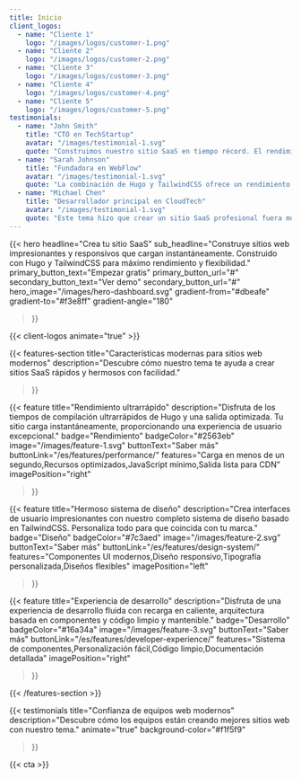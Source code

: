 ```yaml
---
title: Inicio
client_logos:
  - name: "Cliente 1"
    logo: "/images/logos/customer-1.png"
  - name: "Cliente 2"
    logo: "/images/logos/customer-2.png"
  - name: "Cliente 3"
    logo: "/images/logos/customer-3.png"
  - name: "Cliente 4"
    logo: "/images/logos/customer-4.png"
  - name: "Cliente 5"
    logo: "/images/logos/customer-5.png"
testimonials:
  - name: "John Smith"
    title: "CTO en TechStartup"
    avatar: "/images/testimonial-1.svg"
    quote: "Construimos nuestro sitio SaaS en tiempo récord. El rendimiento es increíble y a nuestros usuarios les encanta el diseño moderno y limpio."
  - name: "Sarah Johnson"
    title: "Fundadora en WebFlow"
    avatar: "/images/testimonial-1.svg"
    quote: "La combinación de Hugo y TailwindCSS ofrece un rendimiento ultrarrápido. Nuestro sitio carga instantáneamente, lo que ha mejorado significativamente nuestras tasas de conversión."
  - name: "Michael Chen"
    title: "Desarrollador principal en CloudTech"
    avatar: "/images/testimonial-1.svg"
    quote: "Este tema hizo que crear un sitio SaaS profesional fuera muy fácil. Los tiempos de compilación son increíblemente rápidos y el código es limpio y mantenible."
---
```


{{< hero
    headline="Crea tu sitio SaaS"
    sub_headline="Construye sitios web impresionantes y responsivos que cargan instantáneamente. Construido con Hugo y TailwindCSS para máximo rendimiento y flexibilidad."
    primary_button_text="Empezar gratis"
    primary_button_url="#"
    secondary_button_text="Ver demo"
    secondary_button_url="#"
    hero_image="/images/hero-dashboard.svg"
    gradient-from="#dbeafe"
    gradient-to="#f3e8ff"
    gradient-angle="180"
>}}

{{< client-logos animate="true" >}}

{{< features-section
    title="Características modernas para sitios web modernos"
    description="Descubre cómo nuestro tema te ayuda a crear sitios SaaS rápidos y hermosos con facilidad."
>}}

{{< feature
    title="Rendimiento ultrarrápido"
    description="Disfruta de los tiempos de compilación ultrarrápidos de Hugo y una salida optimizada. Tu sitio carga instantáneamente, proporcionando una experiencia de usuario excepcional."
    badge="Rendimiento"
    badgeColor="#2563eb"
    image="/images/feature-1.svg"
    buttonText="Saber más"
    buttonLink="/es/features/performance/"
    features="Carga en menos de un segundo,Recursos optimizados,JavaScript mínimo,Salida lista para CDN"
    imagePosition="right"
>}}

{{< feature
    title="Hermoso sistema de diseño"
    description="Crea interfaces de usuario impresionantes con nuestro completo sistema de diseño basado en TailwindCSS. Personaliza todo para que coincida con tu marca."
    badge="Diseño"
    badgeColor="#7c3aed"
    image="/images/feature-2.svg"
    buttonText="Saber más"
    buttonLink="/es/features/design-system/"
    features="Componentes UI modernos,Diseño responsivo,Tipografía personalizada,Diseños flexibles"
    imagePosition="left"
>}}

{{< feature
    title="Experiencia de desarrollo"
    description="Disfruta de una experiencia de desarrollo fluida con recarga en caliente, arquitectura basada en componentes y código limpio y mantenible."
    badge="Desarrollo"
    badgeColor="#16a34a"
    image="/images/feature-3.svg"
    buttonText="Saber más"
    buttonLink="/es/features/developer-experience/"
    features="Sistema de componentes,Personalización fácil,Código limpio,Documentación detallada"
    imagePosition="right"
>}}

{{< /features-section >}}

{{< testimonials
    title="Confianza de equipos web modernos"
    description="Descubre cómo los equipos están creando mejores sitios web con nuestro tema."
    animate="true"
    background-color="#f1f5f9"
>}}

{{< cta >}}
